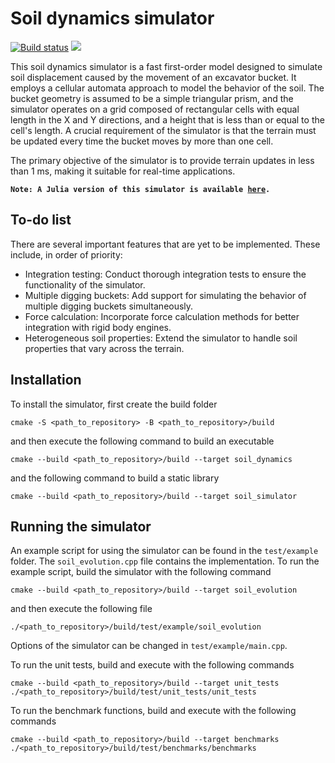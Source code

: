 # Soil dynamics simulator

[![Build status](https://github.com/KennyVilella/soil_dynamics_cpp/workflows/CI/badge.svg)](https://github.com/KennyVilella/soil_dynamics_cpp/actions)
[![](https://img.shields.io/badge/docs-main-blue.svg)][docs-main]

This soil dynamics simulator is a fast first-order model designed to simulate soil displacement caused by the movement of an excavator bucket.
It employs a cellular automata approach to model the behavior of the soil.
The bucket geometry is assumed to be a simple triangular prism, and the simulator operates on a grid composed of rectangular cells with equal length in the X and Y directions, and a height that is less than or equal to the cell's length.
A crucial requirement of the simulator is that the terrain must be updated every time the bucket moves by more than one cell.

The primary objective of the simulator is to provide terrain updates in less than 1 ms, making it suitable for real-time applications.

<code><b>Note:
A Julia version of this simulator is available [here](https://github.com/KennyVilella/soil_dynamics_julia).</b></code>

## To-do list

There are several important features that are yet to be implemented.
These include, in order of priority:

- Integration testing: Conduct thorough integration tests to ensure the functionality of the simulator.
- Multiple digging buckets: Add support for simulating the behavior of multiple digging buckets simultaneously.
- Force calculation: Incorporate force calculation methods for better integration with rigid body engines.
- Heterogeneous soil properties: Extend the simulator to handle soil properties that vary across the terrain.

## Installation

To install the simulator, first create the build folder
```
cmake -S <path_to_repository> -B <path_to_repository>/build
```

and then execute the following command to build an executable
```
cmake --build <path_to_repository>/build --target soil_dynamics
```

and the following command to build a static library
```
cmake --build <path_to_repository>/build --target soil_simulator
```

## Running the simulator

An example script for using the simulator can be found in the `test/example` folder.
The `soil_evolution.cpp` file contains the implementation.
To run the example script, build the simulator with the following command
```
cmake --build <path_to_repository>/build --target soil_evolution
```

and then execute the following file
```
./<path_to_repository>/build/test/example/soil_evolution
```

Options of the simulator can be changed in `test/example/main.cpp`.

To run the unit tests, build and execute with the following commands
```
cmake --build <path_to_repository>/build --target unit_tests
./<path_to_repository>/build/test/unit_tests/unit_tests
```

To run the benchmark functions, build and execute with the following commands
```
cmake --build <path_to_repository>/build --target benchmarks
./<path_to_repository>/build/test/benchmarks/benchmarks
```

[docs-main]: https://kennyvilella.github.io/soil_dynamics_cpp/
